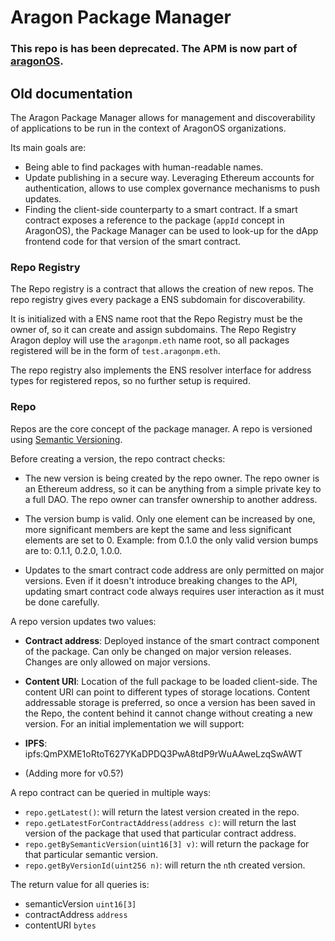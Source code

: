 # Aragon Package Manager

### This repo is has been deprecated. The APM is now part of [aragonOS](https://github.com/aragon/aragonOS/tree/dev/contracts/apm).

## Old documentation

The Aragon Package Manager allows for management and discoverability of applications to be run in the context of AragonOS organizations.

Its main goals are:

- Being able to find packages with human-readable names.
- Update publishing in a secure way. Leveraging Ethereum accounts for authentication, allows to use complex governance mechanisms to push updates.
- Finding the client-side counterparty to a smart contract. If a smart contract exposes a reference to the package (`appId` concept in AragonOS), the Package Manager can be used to look-up for the dApp frontend code for that version of the smart contract.

### Repo Registry

The Repo registry is a contract that allows the creation of new repos. The repo registry gives every package a ENS subdomain for discoverability.

It is initialized with a ENS name root that the Repo Registry must be the owner of, so it can create and assign subdomains. The Repo Registry Aragon deploy will use the `aragonpm.eth` name root, so all packages registered will be in the form of `test.aragonpm.eth`.

The repo registry also implements the ENS resolver interface for address types for registered repos, so no further setup is required.

### Repo

Repos are the core concept of the package manager. A repo is versioned using [Semantic Versioning](http://semver.org).

Before creating a version, the repo contract checks:

- The new version is being created by the repo owner. The repo owner is an Ethereum address, so it can be anything from a simple private key to a full DAO. The repo owner can transfer ownership to another address.

- The version bump is valid. Only one element can be increased by one, more significant members are kept the same and less significant elements are set to 0. Example: from 0.1.0 the only valid version bumps are to: 0.1.1, 0.2.0, 1.0.0.

- Updates to the smart contract code address are only permitted on major versions. Even if it doesn't introduce breaking changes to the API, updating smart contract code always requires user interaction as it must be done carefully.

A repo version updates two values:

- **Contract address**: Deployed instance of the smart contract component of the package. Can only be changed on major version releases. Changes are only allowed on major versions.

- **Content URI**: Location of the full package to be loaded client-side. The content URI can point to different types of storage locations. Content addressable storage is preferred, so once a version has been saved in the Repo, the content behind it cannot change without creating a new version. For an initial implementation we will support:

 - **IPFS**: ipfs:QmPXME1oRtoT627YKaDPDQ3PwA8tdP9rWuAAweLzqSwAWT
 - (Adding more for v0.5?)

A repo contract can be queried in multiple ways:

- `repo.getLatest()`: will return the latest version created in the repo.
- `repo.getLatestForContractAddress(address c)`: will return the last version of the package that used that particular contract address.
- `repo.getBySemanticVersion(uint16[3] v)`: will return the package for that particular semantic version.
- `repo.getByVersionId(uint256 n)`: will return the `n`th created version.

The return value for all queries is:

- semanticVersion `uint16[3]`
- contractAddress `address`
- contentURI `bytes`
